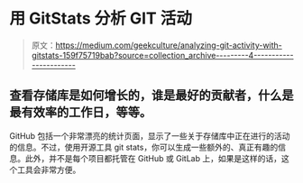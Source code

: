 # 用 GitStats 分析 GIT 活动

> 原文：<https://medium.com/geekculture/analyzing-git-activity-with-gitstats-159f75719bab?source=collection_archive---------4----------------------->

## 查看存储库是如何增长的，谁是最好的贡献者，什么是最有效率的工作日，等等。

GitHub 包括一个非常漂亮的统计页面，显示了一些关于存储库中正在进行的活动的信息。不过，使用开源工具 git stats，你可以生成一些额外的、真正有趣的信息。此外，并不是每个项目都托管在 GitHub 或 GitLab 上，如果是这样的话，这个工具会非常方便。